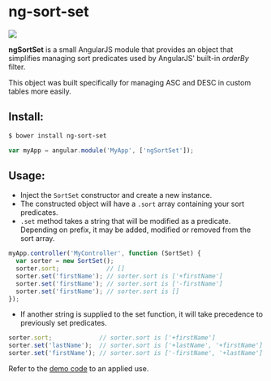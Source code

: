 ng-sort-set
=========

<img src="http://i.imgur.com/XUVWcyt.gif" />

**ngSortSet** is a small AngularJS module that provides an object that simplifies managing sort predicates used by AngularJS' built-in *orderBy* filter.

This object was built specifically for managing ASC and DESC in custom tables more easily.

## Install:
```bash
$ bower install ng-sort-set
```
```js
var myApp = angular.module('MyApp', ['ngSortSet']);
```

## Usage:
- Inject the `SortSet` constructor and create a new instance.
- The constructed object will have a `.sort` array containing your sort predicates.
- `.set` method takes a string that will be modified as a predicate. Depending on prefix, it may be added, modified or removed from the sort array.

```js
myApp.controller('MyController', function (SortSet) {
  var sorter = new SortSet();
  sorter.sort;             // []
  sorter.set('firstName'); // sorter.sort is ['+firstName']
  sorter.set('firstName'); // sorter.sort is ['-firstName']
  sorter.set('firstName'); // sorter.sort is []
});
```

- If another string is supplied to the set function, it will take precedence to previously set predicates.

```js
sorter.sort;             // sorter.sort is ['+firstName']
sorter.set('lastName');  // sorter.sort is ['+lastName', '+firstName']
sorter.set('firstName'); // sorter.sort is ['-firstName', '+lastName']
```

Refer to the [demo code](https://github.com/joedotjs/ng-sort-set/blob/gh-pages/demo/index.html#L62) to an applied use.
